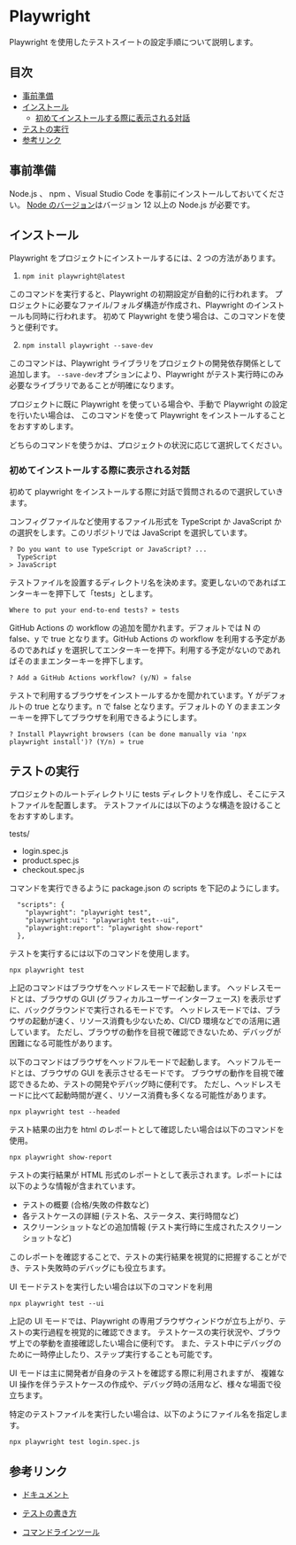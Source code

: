 # Playwright

Playwright を使用したテストスイートの設定手順について説明します。

## 目次

- [事前準備](#事前準備)
- [インストール](#インストール)
  - [初めてインストールする際に表示される対話](#初めてインストールする際に表示される対話)
- [テストの実行](#テストの実行)
- [参考リンク](#参考リンク)

## 事前準備

Node.js 、 npm 、Visual Studio Code を事前にインストールしておいてください。
[Node のバージョン](https://learn.microsoft.com/ja-jp/microsoft-edge/playwright/)はバージョン 12 以上の Node.js が必要です。

## インストール

Playwright をプロジェクトにインストールするには、2 つの方法があります。

1. `npm init playwright@latest`

このコマンドを実行すると、Playwright の初期設定が自動的に行われます。
プロジェクトに必要なファイル/フォルダ構造が作成され、Playwright のインストールも同時に行われます。
初めて Playwright を使う場合は、このコマンドを使うと便利です。

2. `npm install playwright --save-dev`

このコマンドは、Playwright ライブラリをプロジェクトの開発依存関係として追加します。
`--save-dev`オプションにより、Playwright がテスト実行時にのみ必要なライブラリであることが明確になります。

プロジェクトに既に Playwright を使っている場合や、手動で Playwright の設定を行いたい場合は、
このコマンドを使って Playwright をインストールすることをおすすめします。

どちらのコマンドを使うかは、プロジェクトの状況に応じて選択してください。

### 初めてインストールする際に表示される対話

初めて playwright をインストールする際に対話で質問されるので選択していきます。

コンフィグファイルなど使用するファイル形式を TypeScript か JavaScript かの選択をします。このリポジトリでは JavaScript を選択しています。

```
? Do you want to use TypeScript or JavaScript? ...
  TypeScript
> JavaScript
```

テストファイルを設置するディレクトリ名を決めます。変更しないのであればエンターキーを押下して「tests」とします。

```
Where to put your end-to-end tests? » tests
```

GitHub Actions の workflow の追加を聞かれます。デフォルトでは N の false、y で true となります。GitHub Actions の workflow を利用する予定があるのであれば y を選択してエンターキーを押下。利用する予定がないのであればそのままエンターキーを押下します。

```
? Add a GitHub Actions workflow? (y/N) » false
```

テストで利用するブラウザをインストールするかを聞かれています。Y がデフォルトの true となります。n で false となります。デフォルトの Y のままエンターキーを押下してブラウザを利用できるようにします。

```
? Install Playwright browsers (can be done manually via 'npx playwright install')? (Y/n) » true
```

## テストの実行

プロジェクトのルートディレクトリに tests ディレクトリを作成し、そこにテストファイルを配置します。
テストファイルには以下のような構造を設けることをおすすめします。

tests/

- login.spec.js
- product.spec.js
- checkout.spec.js

コマンドを実行できるように package.json の scripts を下記のようにします。

```
  "scripts": {
    "playwright": "playwright test",
    "playwright:ui": "playwright test--ui",
    "playwright:report": "playwright show-report"
  },
```

テストを実行するには以下のコマンドを使用します。

`npx playwright test`

上記のコマンドはブラウザをヘッドレスモードで起動します。
ヘッドレスモードとは、ブラウザの GUI (グラフィカルユーザーインターフェース) を表示せずに、バックグラウンドで実行されるモードです。
ヘッドレスモードでは、ブラウザの起動が速く、リソース消費も少ないため、CI/CD 環境などでの活用に適しています。
ただし、ブラウザの動作を目視で確認できないため、デバッグが困難になる可能性があります。

以下のコマンドはブラウザをヘッドフルモードで起動します。
ヘッドフルモードとは、ブラウザの GUI を表示させるモードです。
ブラウザの動作を目視で確認できるため、テストの開発やデバッグ時に便利です。
ただし、ヘッドレスモードに比べて起動時間が遅く、リソース消費も多くなる可能性があります。

`npx playwright test --headed`

テスト結果の出力を html のレポートとして確認したい場合は以下のコマンドを使用。

`npx playwright show-report`

テストの実行結果が HTML 形式のレポートとして表示されます。レポートには以下のような情報が含まれています。

- テストの概要 (合格/失敗の件数など)
- 各テストケースの詳細 (テスト名、ステータス、実行時間など)
- スクリーンショットなどの追加情報 (テスト実行時に生成されたスクリーンショットなど)

このレポートを確認することで、テストの実行結果を視覚的に把握することができ、テスト失敗時のデバッグにも役立ちます。

UI モードテストを実行したい場合は以下のコマンドを利用

`npx playwright test --ui`

上記の UI モードでは、Playwright の専用ブラウザウィンドウが立ち上がり、テストの実行過程を視覚的に確認できます。
テストケースの実行状況や、ブラウザ上での挙動を直接確認したい場合に便利です。
また、テスト中にデバッグのために一時停止したり、ステップ実行することも可能です。

UI モードは主に開発者が自身のテストを確認する際に利用されますが、
複雑な UI 操作を伴うテストケースの作成や、デバッグ時の活用など、様々な場面で役立ちます。

特定のテストファイルを実行したい場合は、以下のようにファイル名を指定します。

`npx playwright test login.spec.js`

## 参考リンク

- [ドキュメント](https://playwright.dev/docs/intro)

- [テストの書き方](https://playwright.dev/docs/writing-tests)

- [コマンドラインツール](https://playwright.dev/docs/browsers)
